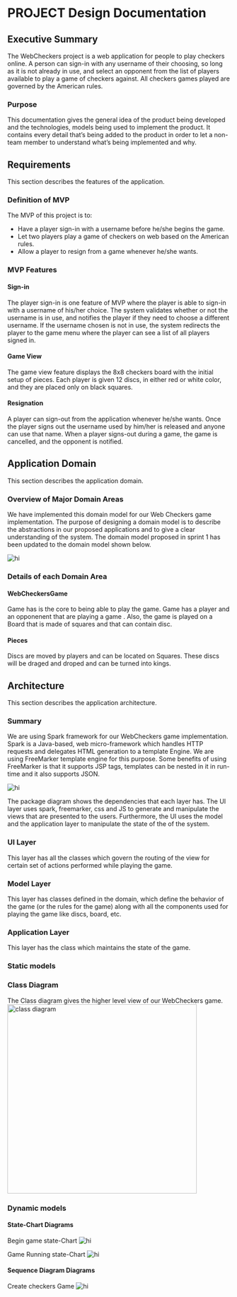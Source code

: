 # PROJECT Design Documentation

## Executive Summary

The WebCheckers project is a web application for people to play checkers online. A person can sign-in with any username of their choosing, so long as it is not already in use, and select an opponent from the list of players available to play a game of checkers against. All checkers games played are governed by the American rules.

### Purpose
This documentation gives the general idea of the product being developed and the technologies, models being used to implement the product. It contains every detail that’s being added to the product in order to let a non-team member to understand what’s being implemented and why.

## Requirements

This section describes the features of the application.

### Definition of MVP
The MVP of this project is to:
- Have a player sign-in with a username before he/she begins the game.
- Let two players play a game of checkers on web based on the American rules.
- Allow a player to resign from a game whenever he/she wants.

### MVP Features

#### Sign-in
The player sign-in is one feature of MVP where the player is able to sign-in with a username of his/her choice. The system validates whether or not the username is in use, and notifies the player if they need to choose a different username. If the username chosen is not in use, the system redirects the player to the game menu where the player can see a list of all players signed in.

#### Game View
The game view feature displays the 8x8 checkers board with the initial setup of pieces. Each player is given 12 discs, in either red or white color, and they are placed only on black squares.

#### Resignation
A player can sign-out from the application whenever he/she wants. Once the player signs out the username used by him/her is released and anyone can use that name. When a player signs-out during a game, the game is cancelled, and the opponent is notified. 

## Application Domain

This section describes the application domain.

### Overview of Major Domain Areas
We have implemented this domain model for our Web Checkers game implementation. The purpose of designing a domain model is to describe the abstractions in our proposed applications and to give a clear understanding of the system. The domain model proposed in sprint 1 has been updated to the domain model shown below. 

<img src="https://image.prntscr.com/image/BQVgonBnSt_Trjw06kc8Aw.png" alt="hi" class="inline"/>

### Details of each Domain Area
#### WebCheckersGame
Game has is the core to being able to play the game. Game has a player and an opponenent that are playing a game . Also, the game is played on a Board that is made of squares and that can contain disc. 

#### Pieces
Discs are moved by players and can be located on Squares. These discs will be draged and droped and can be turned into kings.

## Architecture

This section describes the application architecture.

### Summary
We are using Spark framework for our WebCheckers game implementation. Spark is a Java-based, web micro-framework which handles HTTP requests and delegates HTML generation to a template Engine. We are using FreeMarker template engine for this purpose. Some benefits of using FreeMarker is that it supports JSP tags, templates can be nested in it in run-time and it also supports JSON.

<img src="https://image.prntscr.com/image/3SKdG2QeR_Sd3JQidgpKMA.png" alt="hi" class="inline"/>

The package diagram shows the dependencies that each layer has. The UI layer uses spark, freemarker, css and JS to generate and manipulate the views that are presented to the users. Furthermore, the UI uses the model and the application layer to manipulate the state of the of the system.

### UI Layer
This layer has all the classes which govern the routing of the view for certain set of actions performed while playing the game.


### Model Layer
This layer has classes defined in the domain, which define the behavior of the game (or the rules for the game) along with all the components used for playing the game like discs, board, etc.

### Application Layer
This layer has the class which maintains the state of the game.

### Static models
### Class Diagram
The Class diagram gives the higher level view of our WebCheckers game.
<img width="428" alt="class diagram" src="https://user-images.githubusercontent.com/32232788/32869370-9942ba8a-ca44-11e7-80c3-5a9a34b2ab6b.PNG" />

### Dynamic models
#### State-Chart Diagrams
Begin game state-Chart
<img src="https://image.prntscr.com/image/nbWnyXboQWyEfzTfUah6xQ.png" alt="hi" class="inline"/>

Game Running state-Chart
<img src="https://image.prntscr.com/image/y1dSp38lSiq-IW2IM9NRoA.png" alt="hi" class="inline"/>

#### Sequence Diagram Diagrams
Create checkers Game 
<img src="https://image.prntscr.com/image/t1IZTkzuTKCcbJKSmEANBA.png" alt="hi" class="inline"/>

